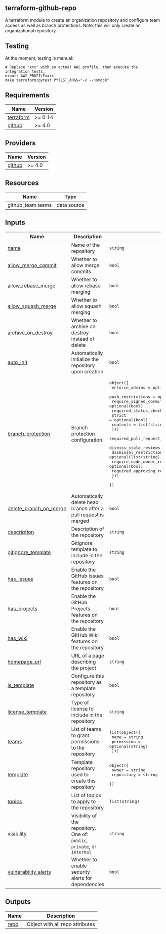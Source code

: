## terraform-github-repo

A terraform module to create an organization repository and
configure team access as well as branch protections.
Note: this will only create an organizational repository

## Testing

At the moment, testing is manual:

```
# Replace "xxx" with an actual AWS profile, then execute the integration tests.
export AWS_PROFILE=xxx 
make terraform/pytest PYTEST_ARGS="-v --nomock"
```

<!-- BEGIN TFDOCS -->
## Requirements

| Name | Version |
|------|---------|
| <a name="requirement_terraform"></a> [terraform](#requirement\_terraform) | >= 0.14 |
| <a name="requirement_github"></a> [github](#requirement\_github) | >= 4.0 |

## Providers

| Name | Version |
|------|---------|
| <a name="provider_github"></a> [github](#provider\_github) | >= 4.0 |

## Resources

| Name | Type |
|------|------|
| github_team.teams | data source |

## Inputs

| Name | Description | Type | Default | Required |
|------|-------------|------|---------|:--------:|
| <a name="input_name"></a> [name](#input\_name) | Name of the repository | `string` | n/a | yes |
| <a name="input_allow_merge_commit"></a> [allow\_merge\_commit](#input\_allow\_merge\_commit) | Whether to allow merge commits | `bool` | `false` | no |
| <a name="input_allow_rebase_merge"></a> [allow\_rebase\_merge](#input\_allow\_rebase\_merge) | Whether to allow rebase merging | `bool` | `true` | no |
| <a name="input_allow_squash_merge"></a> [allow\_squash\_merge](#input\_allow\_squash\_merge) | Whether to allow squash merging | `bool` | `false` | no |
| <a name="input_archive_on_destroy"></a> [archive\_on\_destroy](#input\_archive\_on\_destroy) | Whether to archive on destroy instead of delete | `bool` | `false` | no |
| <a name="input_auto_init"></a> [auto\_init](#input\_auto\_init) | Automatically initialize the repository upon creation | `bool` | `true` | no |
| <a name="input_branch_protection"></a> [branch\_protection](#input\_branch\_protection) | Branch protection configuration | <pre>object({<br>    enforce_admins         = optional(bool)<br>    push_restrictions      = optional(list(string))<br>    require_signed_commits = optional(bool)<br>    required_status_checks = optional(object({<br>      strict   = optional(bool)<br>      contexts = list(string)<br>    }))<br>    required_pull_request_reviews = optional(object({<br>      dismiss_stale_reviews           = optional(bool)<br>      dismissal_restrictions          = optional(list(string))<br>      require_code_owner_reviews      = optional(bool)<br>      required_approving_review_count = number<br>    }))<br>  })</pre> | `null` | no |
| <a name="input_delete_branch_on_merge"></a> [delete\_branch\_on\_merge](#input\_delete\_branch\_on\_merge) | Automatically delete head branch after a pull request is merged | `bool` | `true` | no |
| <a name="input_description"></a> [description](#input\_description) | Description of the repository | `string` | `null` | no |
| <a name="input_gitignore_template"></a> [gitignore\_template](#input\_gitignore\_template) | Gitignore template to include in the repository | `string` | `null` | no |
| <a name="input_has_issues"></a> [has\_issues](#input\_has\_issues) | Enable the GitHub Issues features on the repository | `bool` | `true` | no |
| <a name="input_has_projects"></a> [has\_projects](#input\_has\_projects) | Enable the GitHub Projects features on the repository | `bool` | `false` | no |
| <a name="input_has_wiki"></a> [has\_wiki](#input\_has\_wiki) | Enable the GitHub Wiki features on the repository | `bool` | `false` | no |
| <a name="input_homepage_url"></a> [homepage\_url](#input\_homepage\_url) | URL of a page describing the project | `string` | `null` | no |
| <a name="input_is_template"></a> [is\_template](#input\_is\_template) | Configure this repository as a template repository | `bool` | `false` | no |
| <a name="input_license_template"></a> [license\_template](#input\_license\_template) | Type of license to include in the repository | `string` | `null` | no |
| <a name="input_teams"></a> [teams](#input\_teams) | List of teams to grant permissions to the repository | <pre>list(object({<br>    name       = string<br>    permission = optional(string)<br>  }))</pre> | `[]` | no |
| <a name="input_template"></a> [template](#input\_template) | Template repository used to create this repository | <pre>object({<br>    owner      = string<br>    repository = string<br>  })</pre> | `null` | no |
| <a name="input_topics"></a> [topics](#input\_topics) | List of topics to apply to the repository | `list(string)` | `[]` | no |
| <a name="input_visibility"></a> [visibility](#input\_visibility) | Visibility of the repository. One of: `public`, `private`, or `internal` | `string` | `"public"` | no |
| <a name="input_vulnerability_alerts"></a> [vulnerability\_alerts](#input\_vulnerability\_alerts) | Whether to enable security alerts for dependencies | `bool` | `true` | no |

## Outputs

| Name | Description |
|------|-------------|
| <a name="output_repo"></a> [repo](#output\_repo) | Object with all repo attributes |

<!-- END TFDOCS -->
